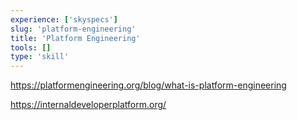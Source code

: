 ```yaml
---
experience: ['skyspecs']
slug: 'platform-engineering'
title: 'Platform Engineering'
tools: []
type: 'skill'
---
```

https://platformengineering.org/blog/what-is-platform-engineering

https://internaldeveloperplatform.org/
